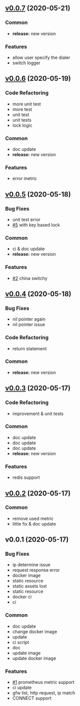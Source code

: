 
<a name="v0.0.7"></a>
## [v0.0.7](https://github.com/Soontao/hsocks5/compare/v0.0.6...v0.0.7) (2020-05-21)

### Common

* **release:** new version

### Features

* allow user specify the dialer
* switch logger


<a name="v0.0.6"></a>
## [v0.0.6](https://github.com/Soontao/hsocks5/compare/v0.0.5...v0.0.6) (2020-05-19)

### Code Refactoring

* more unit test
* more test
* unit test
* unit tests
* lock logic

### Common

* doc update
* **release:** new version

### Features

* error metric


<a name="v0.0.5"></a>
## [v0.0.5](https://github.com/Soontao/hsocks5/compare/v0.0.4...v0.0.5) (2020-05-18)

### Bug Fixes

* unit test error
* [#5](https://github.com/Soontao/hsocks5/issues/5) with key based lock

### Common

* ci & doc update
* **release:** new version

### Features

* [#2](https://github.com/Soontao/hsocks5/issues/2) china switchy


<a name="v0.0.4"></a>
## [v0.0.4](https://github.com/Soontao/hsocks5/compare/v0.0.3...v0.0.4) (2020-05-18)

### Bug Fixes

* nil pointer again
* nil pointer issue

### Code Refactoring

* return statement

### Common

* **release:** new version


<a name="v0.0.3"></a>
## [v0.0.3](https://github.com/Soontao/hsocks5/compare/v0.0.2...v0.0.3) (2020-05-17)

### Code Refactoring

* improvement & unit tests

### Common

* doc update
* doc update
* doc update
* **release:** new version

### Features

* redis support


<a name="v0.0.2"></a>
## [v0.0.2](https://github.com/Soontao/hsocks5/compare/v0.0.1...v0.0.2) (2020-05-17)

### Common

* remove used metric
* little fix & doc update


<a name="v0.0.1"></a>
## v0.0.1 (2020-05-17)

### Bug Fixes

* ip determine issue
* request response error
* docker image
* static resource
* static assets lost
* static resource
* docker ci
* ci

### Common

* doc update
* change docker image
* update
* ci script
* doc
* update image
* update docker image

### Features

* [#1](https://github.com/Soontao/hsocks5/issues/1) prometheus metric support
* ci update
* gfw list, http request, ip match
* CONNECT support

